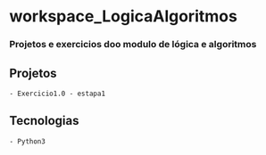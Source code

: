 # workspace_LogicaAlgoritmos
 ### Projetos e exercicios doo modulo de lógica e algoritmos

## Projetos
    - Exercicio1.0 - estapa1

## Tecnologias 
    - Python3
